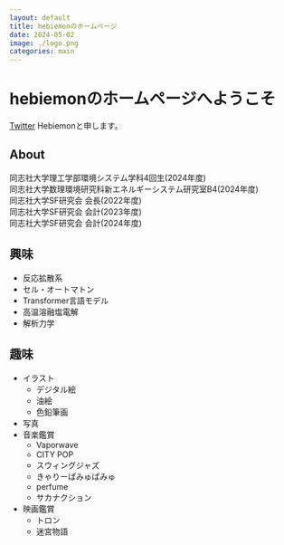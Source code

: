 ```yaml
---
layout: default
title: hebiemonのホームページ
date: 2024-05-02
image: ./logo.png
categories: main
---
```

# hebiemonのホームページへようこそ
[Twitter](https://twitter.com/Hebiemon)
Hebiemonと申します。  
## About
同志社大学理工学部環境システム学科4回生(2024年度)  
同志社大学数理環境研究科新エネルギーシステム研究室B4(2024年度)  
同志社大学SF研究会 会長(2022年度)  
同志社大学SF研究会 会計(2023年度)  
同志社大学SF研究会 会計(2024年度)  

## 興味
- 反応拡散系
- セル・オートマトン
- Transformer言語モデル
- 高温溶融塩電解
- 解析力学

## 趣味
- イラスト
  - デジタル絵
  - 油絵
  - 色鉛筆画
- 写真
- 音楽鑑賞
  - Vaporwave
  - CITY POP
  - スウィングジャズ
  - きゃりーぱみゅぱみゅ
  - perfume
  - サカナクション
- 映画鑑賞
  - トロン
  - 迷宮物語
  

